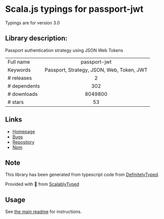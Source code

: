 
# Scala.js typings for passport-jwt

Typings are for version 3.0

## Library description:
Passport authentication strategy using JSON Web Tokens

|                    |                 |
| ------------------ | :-------------: |
| Full name          | passport-jwt |
| Keywords           | Passport, Strategy, JSON, Web, Token, JWT |
| # releases         | 2 |
| # dependents       | 302 |
| # downloads        | 8049800 |
| # stars            | 53 |

## Links
- [Homepage](https://github.com/themikenicholson/passport-jwt)
- [Bugs](https://github.com/themikenicholson/passport-jwt/issues)
- [Repository](https://github.com/themikenicholson/passport-jwt)
- [Npm](https://www.npmjs.com/package/passport-jwt)
    


## Note
This library has been generated from typescript code from [DefinitelyTyped](https://definitelytyped.org).

Provided with :purple_heart: from [ScalablyTyped](https://github.com/oyvindberg/ScalablyTyped)

## Usage
See [the main readme](../../readme.md) for instructions.


